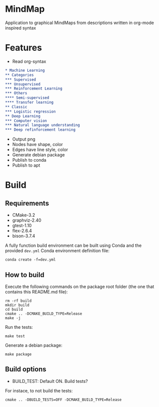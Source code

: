 # MindMap
Application to graphical MindMaps  from descriptions written in org-mode inspired syntax

# Features

* Read org-syntax

```org
* Machine Learning
** Categories
*** Supervised
*** Unsupervised
*** Reinforcement Learning
*** Others
**** Semi-supervised
**** Transfer learning
** Classic
*** Logistic regression
** Deep Learning
*** Computer vision
*** Natural language understanding
*** Deep refinforcement learning
```

* Output png
* Nodes have shape, color
* Edges have line style, color
* Generate debian package
* Publish to conda
* Publish to apt

# Build

## Requirements

* CMake-3.2
* graphviz-2.40
* gtest-1.10
* flex-2.6.4
* bison-3.7.4


A fully function build environment can be built using Conda and the provided ```dev.yml``` Conda environment definition file:

```shell
conda create -f=dev.yml
```

## How to build

Execute the following commands on the package root folder (the one that contains this README.md file):

```shell
rm -rf build
mkdir build
cd build
cmake .. -DCMAKE_BUILD_TYPE=Release
make -j
```

Run the tests:

```shell
make test
```

Generate a debian package:

```shell
make package
```

## Build options

* BUILD_TEST: Default ON. Build tests?

For instace, to not build the tests:

```shell
cmake .. -DBUILD_TESTS=OFF -DCMAKE_BUILD_TYPE=Release
```
